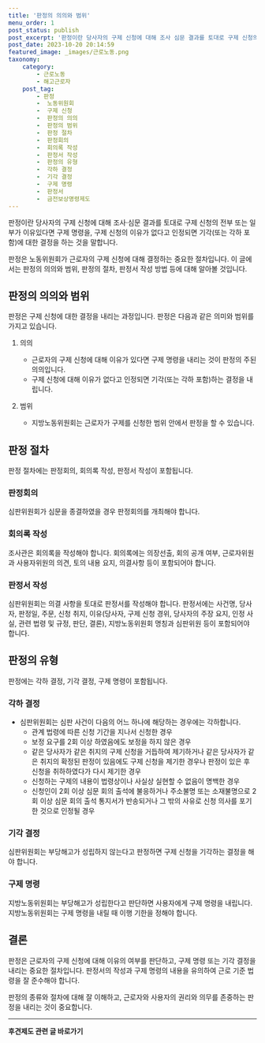 ```yaml
---
title: '판정의 의의와 범위'
menu_order: 1
post_status: publish
post_excerpt: '판정이란 당사자의 구제 신청에 대해 조사 심문 결과를 토대로 구제 신청의 전부 또는 일부가 이유있다면 구제 명령을, 구제 신청의 이유가 없다고 인정되면 기각 또는 각하 포함 에 대한 결정을 하는 것을 말합니다.'
post_date: 2023-10-20 20:14:59
featured_image: _images/근로노동.png
taxonomy:
    category:
        - 근로노동
        - 해고근로자
    post_tag:
        - 판정
        -  노동위원회
        -  구제 신청
        -  판정의 의의
        -  판정의 범위
        -  판정 절차
        -  판정회의
        -  회의록 작성
        -  판정서 작성
        -  판정의 유형
        -  각하 결정
        -  기각 결정
        -  구제 명령
        -  판정서
        -  금전보상명령제도
---
```




판정이란 당사자의 구제 신청에 대해 조사·심문 결과를 토대로 구제 신청의 전부 또는 일부가 이유있다면 구제 명령을, 구제 신청의 이유가 없다고 인정되면 기각(또는 각하 포함)에 대한 결정을 하는 것을 말합니다.

판정은 노동위원회가 근로자의 구제 신청에 대해 결정하는 중요한 절차입니다. 이 글에서는 판정의 의의와 범위, 판정의 절차, 판정서 작성 방법 등에 대해 알아볼 것입니다.

## **판정의 의의와 범위**

판정은 구제 신청에 대한 결정을 내리는 과정입니다. 판정은 다음과 같은 의미와 범위를 가지고 있습니다.

1. 의의
   - 근로자의 구제 신청에 대해 이유가 있다면 구제 명령을 내리는 것이 판정의 주된 의의입니다.
   - 구제 신청에 대해 이유가 없다고 인정되면 기각(또는 각하 포함)하는 결정을 내립니다.

2. 범위
   - 지방노동위원회는 근로자가 구제를 신청한 범위 안에서 판정을 할 수 있습니다.

## **판정 절차**

판정 절차에는 판정회의, 회의록 작성, 판정서 작성이 포함됩니다.

### 판정회의

심판위원회가 심문을 종결하였을 경우 판정회의를 개최해야 합니다.

### 회의록 작성

조사관은 회의록을 작성해야 합니다. 회의록에는 의장선출, 회의 공개 여부, 근로자위원과 사용자위원의 의견, 토의 내용 요지, 의결사항 등이 포함되어야 합니다.

### 판정서 작성

심판위원회는 의결 사항을 토대로 판정서를 작성해야 합니다. 판정서에는 사건명, 당사자, 판정일, 주문, 신청 취지, 이유(당사자, 구제 신청 경위, 당사자의 주장 요지, 인정 사실, 관련 법령 및 규정, 판단, 결론), 지방노동위원회 명칭과 심판위원 등이 포함되어야 합니다.

## **판정의 유형**

판정에는 각하 결정, 기각 결정, 구제 명령이 포함됩니다.

### 각하 결정

- 심판위원회는 심판 사건이 다음의 어느 하나에 해당하는 경우에는 각하합니다.
  - 관계 법령에 따른 신청 기간을 지나서 신청한 경우
  - 보정 요구를 2회 이상 하였음에도 보정을 하지 않은 경우
  - 같은 당사자가 같은 취지의 구제 신청을 거듭하여 제기하거나 같은 당사자가 같은 취지의 확정된 판정이 있음에도 구제 신청을 제기한 경우나 판정이 있은 후 신청을 취하하였다가 다시 제기한 경우
  - 신청하는 구제의 내용이 법령상이나 사실상 실현할 수 없음이 명백한 경우
  - 신청인이 2회 이상 심문 회의 출석에 불응하거나 주소불명 또는 소재불명으로 2회 이상 심문 회의 출석 통지서가 반송되거나 그 밖의 사유로 신청 의사를 포기한 것으로 인정될 경우

### 기각 결정

심판위원회는 부당해고가 성립하지 않는다고 판정하면 구제 신청을 기각하는 결정을 해야 합니다.

### 구제 명령

지방노동위원회는 부당해고가 성립한다고 판단하면 사용자에게 구제 명령을 내립니다. 지방노동위원회는 구제 명령을 내릴 때 이행 기한을 정해야 합니다.

## **결론**

판정은 근로자의 구제 신청에 대해 이유의 여부를 판단하고, 구제 명령 또는 기각 결정을 내리는 중요한 절차입니다. 판정서의 작성과 구제 명령의 내용을 유의하여 근로 기준 법령을 잘 준수해야 합니다.

판정의 종류와 절차에 대해 잘 이해하고, 근로자와 사용자의 권리와 의무를 존중하는 판정을 내리는 것이 중요합니다.


<!-- wp:separator -->
<hr class="wp-block-separator has-alpha-channel-opacity"/>
<!-- /wp:separator -->

<!-- wp:group {"backgroundColor":"base","layout":{"type":"constrained"}} -->
<div class="wp-block-group has-base-background-color has-background"><!-- wp:paragraph {"align":"center","fontSize":"medium"} -->
<p class="has-text-align-center has-large-font-size"><strong>후견제도 관련 글 바로가기</strong></p>
<!-- /wp:paragraph -->


<!-- wp:latest-posts
{"categories":[{"id":1980,"count":19,"description":"","link":"https://uknowlaw.com/category/%ed%9b%84%ea%b2%ac%ec%a0%9c%eb%8f%84/","name":"후견제도","slug":"후견제도","taxonomy":"category","parent":0,"meta":[],"_links":{"self":[{"href":"https://uknowlaw.com/wp-json/wp/v2/categories/1980"}],"collection":[{"href":"https://uknowlaw.com/wp-json/wp/v2/categories"}],"about":[{"href":"https://uknowlaw.com/wp-json/wp/v2/taxonomies/category"}],"wp:post_type":[{"href":"https://uknowlaw.com/wp-json/wp/v2/posts?categories=1980"}],"curies":[{"name":"wp","href":"https://api.w.org/{rel}","templated":true}]}}],"postsToShow":100,"excerptLength":28,"postLayout":"grid","columns":2,"featuredImageAlign":"left","featuredImageSizeSlug":"large","fontSize":18px} /--></div>
<!-- /wp:group -->